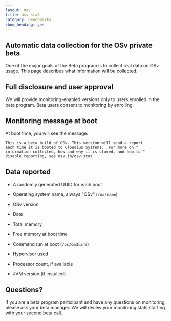 ```yaml
---
layout: nav
title: osv-stat
category: benchmarks
show_heading: yes
---
```


## Automatic data collection for the OSv private beta

One of the major goals of the Beta program is to collect real data on OSv usage.  This page describes what information will be collected.

## Full disclosure and user approval

We will provide monitoring-enabled versions only to users enrolled in the beta program.  Beta users consent to monitoring by enrolling.

## Monitoring message at boot

At boot time, you will see the message:

```
This is a beta build of OSv. This version will send a report 
each time it is booted to Cloudius Systems.  For more on "
information collected, how and why it is stored, and how to "
disable reporting, see osv.io/osv-stat
```

## Data reported

 * A randomly generated UUID for each boot

 * Operating system name, always "OSv" (`/os/name`)

 * OSv version

 * Date

 * Total memory

 * Free memory at boot time

 * Command run at boot (`/os/cmdline`)

 * Hypervisor used

 * Processor count, if available

 * JVM version (if installed)


## Questions?

If you are a beta program participant and have any questions on monitoring, please ask your beta manager.  We will review your monitoring stats starting with your second beta call.
